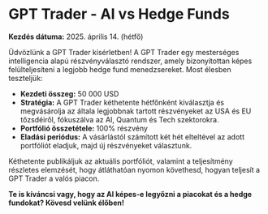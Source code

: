 # GPT Trader - AI vs Hedge Funds

**Kezdés dátuma:** 2025. április 14. (hétfő)

Üdvözlünk a GPT Trader kísérletben! A GPT Trader egy mesterséges intelligencia alapú részvényválasztó rendszer, amely bizonyítottan képes felülteljesíteni a legjobb hedge fund menedzsereket. Most élesben teszteljük:

- **Kezdeti összeg:** 50 000 USD
- **Stratégia:** A GPT Trader kéthetente hétfőnként kiválasztja és megvásárolja az általa legjobbnak tartott részvényeket az USA és EU tőzsdéiről, fókuszálva az AI, Quantum és Tech szektorokra.
- **Portfólió összetétele:** 100% részvény
- **Eladási periódus:** A vásárlástól számított két hét elteltével az adott portfóliót eladjuk, majd új részvényeket választunk.

Kéthetente publikáljuk az aktuális portfóliót, valamint a teljesítmény részletes elemzését, hogy átláthatóan nyomon követhesd, hogyan teljesít a GPT Trader a valós piacon.

**Te is kíváncsi vagy, hogy az AI képes-e legyőzni a piacokat és a hedge fundokat? Kövesd velünk élőben!**